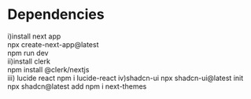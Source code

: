 <h1>Dependencies</h1>
i)install next app<br>
  npx create-next-app@latest<br>
   npm run dev<br>
ii)install clerk<br>
  npm install @clerk/nextjs<br>
iii) lucide react
  npm i lucide-react  
iv)shadcn-ui
  npx shadcn-ui@latest init
   npx shadcn@latest add
   npm i next-themes

